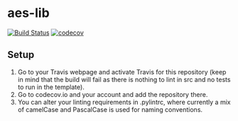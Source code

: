 # aes-lib
[![Build Status](https://travis-ci.org/aestene/aesLib.svg?branch=master)](https://travis-ci.org/aestene/aesLib)
[![codecov](https://codecov.io/gh/aestene/AesLib/branch/master/graph/badge.svg)](https://codecov.io/gh/aestene/AesLib)


## Setup
1. Go to your Travis webpage and activate Travis for this repository (keep in mind that the build will fail as there is nothing to lint in src and no tests to run in the template).
2. Go to codecov.io and your account and add the repository there. 
3. You can alter your linting requirements in .pylintrc, where currently a mix of camelCase and PascalCase is used for naming conventions.
